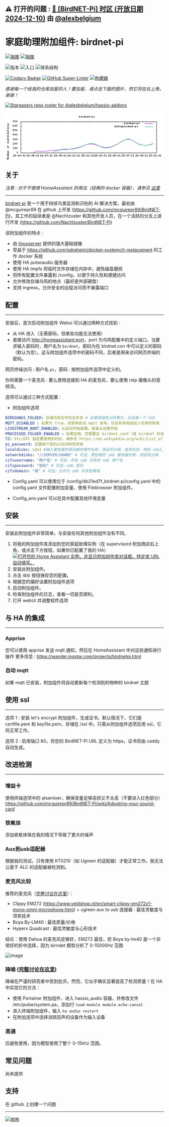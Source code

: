 ## &#9888; 打开的问题 : [🐛 [BirdNET-Pi] 时区 (开放日期 2024-12-10)](https://github.com/alexbelgium/hassio-addons/issues/1664) 由 [@alexbelgium](https://github.com/alexbelgium)

# 家庭助理附加组件: birdnet-pi

[![捐赠][donation-badge]](https://www.buymeacoffee.com/alexbelgium)
[![捐赠][paypal-badge]](https://www.paypal.com/donate/?hosted_button_id=DZFULJZTP3UQA)

![版本](https://img.shields.io/badge/dynamic/json?label=Version&query=%24.version&url=https%3A%2F%2Fraw.githubusercontent.com%2Falexbelgium%2Fhassio-addons%2Fmaster%2Fbirdnet-pi%2Fconfig.json)
![入口](https://img.shields.io/badge/dynamic/json?label=Ingress&query=%24.ingress&url=https%3A%2F%2Fraw.githubusercontent.com%2Falexbelgium%2Fhassio-addons%2Fmaster%2Fbirdnet-pi%2Fconfig.json)
![体系结构](https://img.shields.io/badge/dynamic/json?color=success&label=Arch&query=%24.arch&url=https%3A%2F%2Fraw.githubusercontent.com%2Falexbelgium%2Fhassio-addons%2Fmaster%2Fbirdnet-pi%2Fconfig.json)

[![Codacy Badge](https://app.codacy.com/project/badge/Grade/9c6cf10bdbba45ecb202d7f579b5be0e)](https://www.codacy.com/gh/alexbelgium/hassio-addons/dashboard?utm_source=github.com&utm_medium=referral&utm_content=alexbelgium/hassio-addons&utm_campaign=Badge_Grade)
[![GitHub Super-Linter](https://img.shields.io/github/actions/workflow/status/alexbelgium/hassio-addons/weekly-supelinter.yaml?label=Lint%20code%20base)](https://github.com/alexbelgium/hassio-addons/actions/workflows/weekly-supelinter.yaml)
[![构建器](https://img.shields.io/github/actions/workflow/status/alexbelgium/hassio-addons/onpush_builder.yaml?label=Builder)](https://github.com/alexbelgium/hassio-addons/actions/workflows/onpush_builder.yaml)

[donation-badge]: https://img.shields.io/badge/Buy%20me%20a%20coffee%20(no%20paypal)-%23d32f2f?logo=buy-me-a-coffee&style=flat&logoColor=white
[paypal-badge]: https://img.shields.io/badge/Buy%20me%20a%20coffee%20with%20Paypal-0070BA?logo=paypal&style=flat&logoColor=white

_感谢每一个给我的仓库加星的人！要加星，请点击下面的图片，然它将在右上角，谢谢！_

[![Stargazers repo roster for @alexbelgium/hassio-addons](https://raw.githubusercontent.com/alexbelgium/hassio-addons/master/.github/stars2.svg)](https://github.com/alexbelgium/hassio-addons/stargazers)

![下载演变](https://raw.githubusercontent.com/alexbelgium/hassio-addons/master/birdnet-pi/stats.png)

## 关于

_注意 : 对于不使用 HomeAssistant 的用法（经典的 docker 容器），请参见 [这里](https://github.com/alexbelgium/hassio-addons/blob/master/birdnet-pi/README_standalone.md)_

---

[birdnet-pi](https://github.com/Nachtzuster/BirdNET-Pi) 是一个用于持续鸟类监测和识别的 AI 解决方案，最初由 @mcguirepr89 在 github 上开发 (https://github.com/mcguirepr89/BirdNET-Pi)，其工作的延续者是 @Nachtzuster 和其他开发人员，在一个活跃的分支上进行开发 (https://github.com/Nachtzuster/BirdNET-Pi)

该附加组件的特点 :
- 由 [linuxserver](https://github.com/linuxserver/docker-baseimage-debian) 提供的强大基础镜像
- 受益于 https://github.com/gdraheim/docker-systemctl-replacement 的工作 docker 系统
- 使用 HA pulseaudio 服务器
- 使用 HA tmpfs 将临时文件存储在内存中，避免磁盘磨损
- 将所有配置文件暴露到 /config，以便于持久性和便捷访问
- 允许修改存储鸟鸣的地点（最好是外部硬盘）
- 支持 ingress，允许安全的远程访问而不暴露端口

## 配置

---

安装后，首次启动附加组件
Webui 可以通过两种方式找到 :
- 从 HA 进入（无需密码，但某些功能无法使用）
- 直接访问 <http://homeassistant:port>，port 为鸟鸣配置中的定义端口。当要求输入密码时，用户名为 `birdnet`，密码为在 birdnet.con 中可以定义的密码（默认为空）。这与附加组件选项中的密码不同，后者是用来访问网页终端的密码。

网页终端访问 : 用户名 `pi`，密码 : 按附加组件选项中定义的。

你将需要一个麦克风 : 要么使用连接到 HA 的麦克风，要么使用 rstp 摄像头的音频流。

选项可以通过三种方式配置 :

- 附加组件选项

```yaml
BIRDSONGS_FOLDER: 存储鸟鸣文件的文件夹 # 如果想避免分析繁忙，应该是一个 SSD
MQTT_DISABLED : 如果为 true，则禁用自动 mqtt 发布。仅在有本地经纪人可用时有效
LIVESTREAM_BOOT_ENABLED: 从启动开始直播，或者从设置开始
PROCESSED_FOLDER_ENABLED : 如果启用，您需要在 birdnet.conf（或 birdnet 的设置中）设置将在 tmpfs 内的临时文件夹 "/tmp/Processed" 中保存的最后 n 个 wav 文件的数量（以避免磁盘磨损），以便于将来检索。此数量可以从附加组件选项进行调整
TZ: Etc/UTC 指定要使用的时区，请参见 https://en.wikipedia.org/wiki/List_of_tz_database_time_zones#List
pi_password: 设置用户密码以访问网页终端
localdisks: sda1 #输入要挂载的驱动器的硬件名称，用逗号分隔，或其标签。例如 sda1, sdb1, MYNAS...
networkdisks: "//SERVER/SHARE" # 可选，要挂载的 smb 服务器列表，用逗号分隔
cifsusername: "用户名" # 可选，所有 smb 共享的 smb 用户名
cifspassword: "密码" # 可选，smb 密码
cifsdomain: "域" # 可选，允许为 smb 共享设置域
```

- Config.yaml
可以使用位于 /config/db21ed7f_birdnet-pi/config.yaml 中的 config.yaml 文件配置附加变量，使用 Filebrowser 附加组件。

- Config_env.yaml
可以在其中配置其他环境变量

## 安装

---

安装此附加组件非常简单，与安装任何其他附加组件没有不同。

1. 将我的附加组件库添加到您的家庭助理实例（在 supervisord 附加商店右上角，或点击下方按钮，如果你已配置了我的 HA）
   [![打开您的 Home Assistant 实例，并显示附加组件库对话框，特定库 URL 自动填写。](https://my.home-assistant.io/badges/supervisor_add_addon_repository.svg)](https://my.home-assistant.io/redirect/supervisor_add_addon_repository/?repository_url=https%3A%2F%2Fgithub.com%2Falexbelgium%2Fhassio-addons)
2. 安装此附加组件。
3. 点击 `保存` 按钮保存您的配置。
4. 根据您的偏好设置附加组件选项
5. 启动附加组件。
6. 检查附加组件的日志，查看一切是否顺利。
7. 打开 webUI 并调整软件选项

## 与 HA 的集成

---
### Apprise

您可以使用 apprise 发送 mqtt 通知，然后在 HomeAssistant 中对这些通知进行操作
更多信息 : https://wander.ingstar.com/projects/birdnetpi.html

### 自动 mqtt

如果 mqtt 已安装，附加组件将自动更新每个检测到的物种的 birdnet 主题

## 使用 ssl

---

选项 1 : 安装 let's encrypt 附加组件，生成证书。默认情况下，它们是 certfile.pem 和 keyfile.pem，存储在 /ssl 中。只需从附加组件选项启用 ssl，它将正常工作。

选项 2 : 启用端口 80，将您的 BirdNET-Pi URL 定义为 https。证书将由 caddy 自动生成。

## 改进检测

---

### 增益卡

使用终端选项中的 alsamixer，确保音量足够高但又不太高（不要进入红色部分）
https://github.com/mcguirepr89/BirdNET-Pi/wiki/Adjusting-your-sound-card

### 铁氧体

添加铁氧体珠在我的情况下导致了更大的噪声

### Aux到usb适配器

根据我的测试，只有使用 KT0210（如 Ugreen 的适配器）才能正常工作。我无法让基于 ALC 的适配器被检测到。

### 麦克风比较

推荐的麦克风（[完整讨论在这里](https://github.com/mcguirepr89/BirdNET-Pi/discussions/39)）：
- Clippy EM272 (https://www.veldshop.nl/en/smart-clippy-em272z1-mono-omni-microphone.html) + ugreen aux to usb 连接器 : 最佳灵敏度与领夹技术
- Boya By-LM40 : 最佳质量/价格
- Hyperx Quadcast : 最佳灵敏度与心形技术

结论：使用 Dahua 的麦克风足够好，EM272 最佳，但 Boya by-lm40 是一个非常好的折中选择，因为 birndet 模型分析了 0-15000Hz 范围

![image](https://github.com/alexbelgium/hassio-addons/assets/44178713/df992b79-7171-4f73-b0c0-55eb4256cd5b)

### 降噪 ([完整讨论在这里](https://github.com/mcguirepr89/BirdNET-Pi/discussions/597))

降噪在严谨的研究者中受到批评。然而，它似乎确实显著提高了检测质量！在 HA 中实现它的方法：
- 使用 Portainer 附加组件，进入 hassio_audio 容器，并修改文件 /etc/pulse/system.pa，添加行 `load-module module-echo-cancel`
- 进入终端附加组件，输入 `ha audio restart`
- 在附加选项中选择消除回声的设备作为输入设备

### 高通

应避免使用，因为模型使用了整个 0-15khz 范围。

## 常见问题

尚未提供

## 支持

在 github 上创建一个问题

---

![插图](https://raw.githubusercontent.com/tphakala/birdnet-pi/main/doc/birdnet-pi-dashboard.webp)
